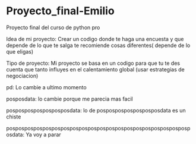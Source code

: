 # Proyecto_final-Emilio
Proyecto final del curso de python pro

Idea de mi proyecto:
Crear un codigo donde te haga una encuesta y que depende de lo que te salga te recomiende cosas diferentes( depende de lo que eligas)

Tipo de proyecto:
Mi proyecto se basa en un codigo para que tu te des cuenta que tanto influyes en el calentamiento global (usar estrategias de negociacion)

pd: Lo cambie a ultimo momento

posposdata: lo cambie porque me parecia mas facil

posposposposposposposdata: lo de posposposposposposposdata es un chiste

posposposposposposposposposposposposposposposposposposposposposdata: Ya voy a parar
